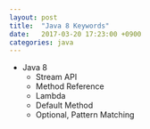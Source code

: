 ```yaml
---
layout: post
title:  "Java 8 Keywords"
date:   2017-03-20 17:23:00 +0900
categories: java
---
```

- Java 8
    - Stream API
    - Method Reference
    - Lambda
    - Default Method
    - Optional<T>, Pattern Matching
